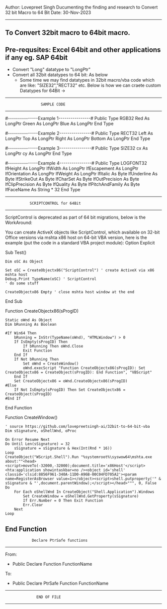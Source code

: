 Author: Lovepreet Singh
Ducumenting the finding and research to Convert 32 bit Macro to 64 Bit
Date: 30-Nov-2023

----------------------------------------------------------------------
To Convert 32bit macro to 64bit macro.
----------------------------------------------------------------------
Pre-requsites:
Excel 64bit and other applications if any
eg. SAP 64bit
----------------------------------------------------------------------
- Convert "Long" datatype to "LongPtr"
- Convert all 32bit datatypes to 64 bit: As below
	- Some time we may find datatypes in 32bit macro/vba code which are like: "SIZE32","RECT32" etc.
	  Below is how we can craete custom Datatypes for 64Bit ->
----------------------------------------------------------------------
		            SAMPLE CODE
----------------------------------------------------------------------

#---------------Example 1----------------#
Public Type RGB32
        Red As LongPtr
        Green As LongPtr
        Blue As LongPtr
End Type

#---------------Example 2----------------#
Public Type RECT32
        Left As LongPtr
        Top As LongPtr
        Right As LongPtr
        Bottom As LongPtr
End Type

#---------------Example 3----------------#
Public Type SIZE32
        cx As LongPtr
        cy As LongPtr
End Type

#---------------Example 4----------------#
Public Type LOGFONT32
        lfHeight As LongPtr
        lfWidth As LongPtr
        lfEscapement As LongPtr
        lfOrientation As LongPtr
        lfWeight As LongPtr
        lfItalic As Byte
        lfUnderline As Byte
        lfStrikeOut As Byte
        lfCharSet As Byte
        lfOutPrecision As Byte
        lfClipPrecision As Byte
        lfQuality As Byte
        lfPitchAndFamily As Byte
        lfFaceName As String * 32
End Type

----------------------------------------------------------------------
		       SCRIPTCONTROL for 64Bit
----------------------------------------------------------------------
ScriptControl is deprecated as part of 64 bit migrations, below is the WorkAround:

You can create ActiveX objects like ScriptControl, which available on 32-bit Office versions via mshta x86 host on 64-bit VBA version, here is the example (put the code in a standard VBA project module):
Option Explicit

Sub Test()
    
    Dim oSC As Object
    
    Set oSC = CreateObjectx86("ScriptControl") ' create ActiveX via x86 mshta host
    Debug.Print TypeName(oSC) ' ScriptControl
    ' do some stuff
    
    CreateObjectx86 Empty ' close mshta host window at the end
    
End Sub

Function CreateObjectx86(sProgID)
   
    Static oWnd As Object
    Dim bRunning As Boolean
    
    #If Win64 Then
        bRunning = InStr(TypeName(oWnd), "HTMLWindow") > 0
        If IsEmpty(sProgID) Then
            If bRunning Then oWnd.Close
            Exit Function
        End If
        If Not bRunning Then
            Set oWnd = CreateWindow()
            oWnd.execScript "Function CreateObjectx86(sProgID): Set CreateObjectx86 = CreateObject(sProgID): End Function", "VBScript"
        End If
        Set CreateObjectx86 = oWnd.CreateObjectx86(sProgID)
    #Else
        If Not IsEmpty(sProgID) Then Set CreateObjectx86 = CreateObject(sProgID)
    #End If
    
End Function

Function CreateWindow()

    ' source https://github.com/lovepreetsingh-ai/32bit-to-64-bit-vba
    Dim sSignature, oShellWnd, oProc
    
    On Error Resume Next
    Do Until Len(sSignature) = 32
        sSignature = sSignature & Hex(Int(Rnd * 16))
    Loop
    CreateObject("WScript.Shell").Run "%systemroot%\syswow64\mshta.exe about:""<head><script>moveTo(-32000,-32000);document.title='x86Host'</script><hta:application showintaskbar=no /><object id='shell' classid='clsid:8856F961-340A-11D0-A96B-00C04FD705A2'><param name=RegisterAsBrowser value=1></object><script>shell.putproperty('" & sSignature & "',document.parentWindow);</script></head>""", 0, False
    Do
        For Each oShellWnd In CreateObject("Shell.Application").Windows
            Set CreateWindow = oShellWnd.GetProperty(sSignature)
            If Err.Number = 0 Then Exit Function
            Err.Clear
        Next
    Loop
    
End Function
----------------------------------------------------------------------
		        Declare PtrSafe functions
----------------------------------------------------------------------
From:
- Public Declare Function FunctionName

To:
- Public Declare PtrSafe Function FunctionName

----------------------------------------------------------------------
			      END OF FILE
----------------------------------------------------------------------
